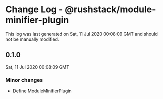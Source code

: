 # Change Log - @rushstack/module-minifier-plugin

This log was last generated on Sat, 11 Jul 2020 00:08:09 GMT and should not be manually modified.

## 0.1.0
Sat, 11 Jul 2020 00:08:09 GMT

### Minor changes

- Define ModuleMinifierPlugin

